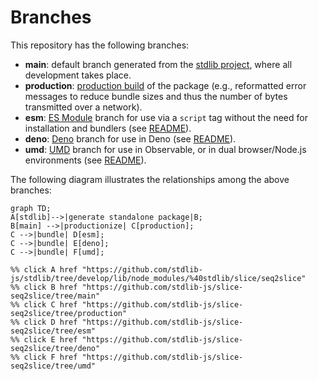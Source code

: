 <!--

@license Apache-2.0

Copyright (c) 2022 The Stdlib Authors.

Licensed under the Apache License, Version 2.0 (the "License");
you may not use this file except in compliance with the License.
You may obtain a copy of the License at

    http://www.apache.org/licenses/LICENSE-2.0

Unless required by applicable law or agreed to in writing, software
distributed under the License is distributed on an "AS IS" BASIS,
WITHOUT WARRANTIES OR CONDITIONS OF ANY KIND, either express or implied.
See the License for the specific language governing permissions and
limitations under the License.

-->

# Branches

This repository has the following branches:

-   **main**: default branch generated from the [stdlib project][stdlib-url], where all development takes place.
-   **production**: [production build][production-url] of the package (e.g., reformatted error messages to reduce bundle sizes and thus the number of bytes transmitted over a network).
-   **esm**: [ES Module][esm-url] branch for use via a `script` tag without the need for installation and bundlers (see [README][esm-readme]).
-   **deno**: [Deno][deno-url] branch for use in Deno (see [README][deno-readme]).
-   **umd**: [UMD][umd-url] branch for use in Observable, or in dual browser/Node.js environments (see [README][umd-readme]).

The following diagram illustrates the relationships among the above branches:

```mermaid
graph TD;
A[stdlib]-->|generate standalone package|B;
B[main] -->|productionize| C[production];
C -->|bundle| D[esm];
C -->|bundle| E[deno];
C -->|bundle| F[umd];

%% click A href "https://github.com/stdlib-js/stdlib/tree/develop/lib/node_modules/%40stdlib/slice/seq2slice"
%% click B href "https://github.com/stdlib-js/slice-seq2slice/tree/main"
%% click C href "https://github.com/stdlib-js/slice-seq2slice/tree/production"
%% click D href "https://github.com/stdlib-js/slice-seq2slice/tree/esm"
%% click E href "https://github.com/stdlib-js/slice-seq2slice/tree/deno"
%% click F href "https://github.com/stdlib-js/slice-seq2slice/tree/umd"
```

[stdlib-url]: https://github.com/stdlib-js/stdlib/tree/develop/lib/node_modules/%40stdlib/slice/seq2slice
[production-url]: https://github.com/stdlib-js/slice-seq2slice/tree/production
[deno-url]: https://github.com/stdlib-js/slice-seq2slice/tree/deno
[deno-readme]: https://github.com/stdlib-js/slice-seq2slice/blob/deno/README.md
[umd-url]: https://github.com/stdlib-js/slice-seq2slice/tree/umd
[umd-readme]: https://github.com/stdlib-js/slice-seq2slice/blob/umd/README.md
[esm-url]: https://github.com/stdlib-js/slice-seq2slice/tree/esm
[esm-readme]: https://github.com/stdlib-js/slice-seq2slice/blob/esm/README.md